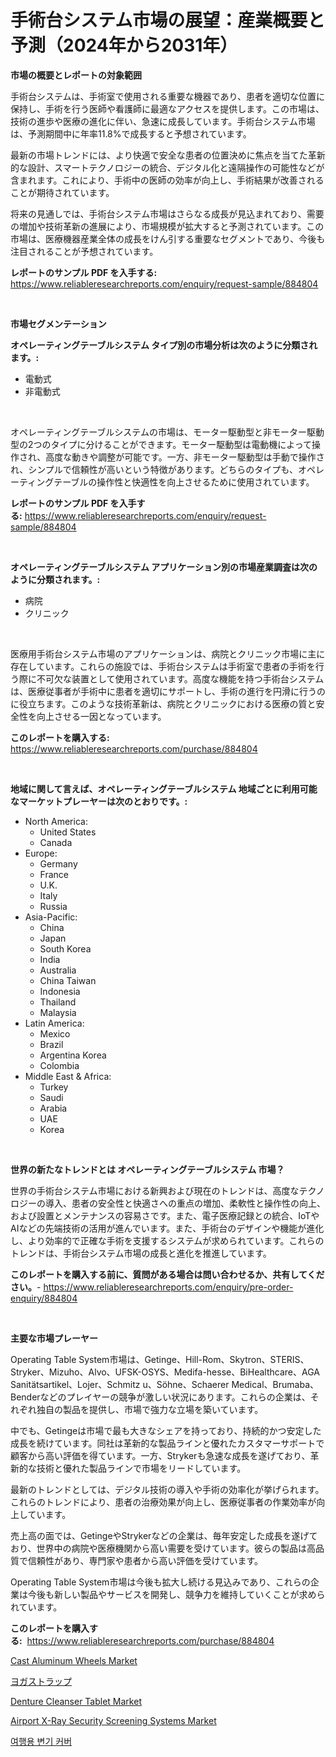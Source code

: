 <p><h1>手術台システム市場の展望：産業概要と予測（2024年から2031年）</h1></p><p><strong>市場の概要とレポートの対象範囲</strong></p>
<p><p>手術台システムは、手術室で使用される重要な機器であり、患者を適切な位置に保持し、手術を行う医師や看護師に最適なアクセスを提供します。この市場は、技術の進歩や医療の進化に伴い、急速に成長しています。手術台システム市場は、予測期間中に年率11.8%で成長すると予想されています。</p><p>最新の市場トレンドには、より快適で安全な患者の位置決めに焦点を当てた革新的な設計、スマートテクノロジーの統合、デジタル化と遠隔操作の可能性などが含まれます。これにより、手術中の医師の効率が向上し、手術結果が改善されることが期待されています。</p><p>将来の見通しでは、手術台システム市場はさらなる成長が見込まれており、需要の増加や技術革新の進展により、市場規模が拡大すると予測されています。この市場は、医療機器産業全体の成長をけん引する重要なセグメントであり、今後も注目されることが予想されています。</p></p>
<p><strong>レポートのサンプル PDF を入手する:</strong> <a href="https://www.reliableresearchreports.com/enquiry/request-sample/884804">https://www.reliableresearchreports.com/enquiry/request-sample/884804</a></p>
<p>&nbsp;</p>
<p><strong>市場セグメンテーション</strong></p>
<p><strong>オペレーティングテーブルシステム タイプ別の市場分析は次のように分類されます。:</strong></p>
<p><ul><li>電動式</li><li>非電動式</li></ul></p>
<p>&nbsp;</p>
<p><p>オペレーティングテーブルシステムの市場は、モーター駆動型と非モーター駆動型の2つのタイプに分けることができます。モーター駆動型は電動機によって操作され、高度な動きや調整が可能です。一方、非モーター駆動型は手動で操作され、シンプルで信頼性が高いという特徴があります。どちらのタイプも、オペレーティングテーブルの操作性と快適性を向上させるために使用されています。</p></p>
<p><strong>レポートのサンプル PDF を入手する:</strong>&nbsp;<a href="https://www.reliableresearchreports.com/enquiry/request-sample/884804">https://www.reliableresearchreports.com/enquiry/request-sample/884804</a></p>
<p>&nbsp;</p>
<p><strong> オペレーティングテーブルシステム アプリケーション別の市場産業調査は次のように分類されます。:</strong></p>
<p><ul><li>病院</li><li>クリニック</li></ul></p>
<p>&nbsp;</p>
<p><p>医療用手術台システム市場のアプリケーションは、病院とクリニック市場に主に存在しています。これらの施設では、手術台システムは手術室で患者の手術を行う際に不可欠な装置として使用されています。高度な機能を持つ手術台システムは、医療従事者が手術中に患者を適切にサポートし、手術の進行を円滑に行うのに役立ちます。このような技術革新は、病院とクリニックにおける医療の質と安全性を向上させる一因となっています。</p></p>
<p><strong>このレポートを購入する:</strong>&nbsp; <a href="https://www.reliableresearchreports.com/purchase/884804">https://www.reliableresearchreports.com/purchase/884804</a></p>
<p>&nbsp;</p>
<p><strong>地域に関して言えば、オペレーティングテーブルシステム 地域ごとに利用可能なマーケットプレーヤーは次のとおりです。:</strong></p>
<p><ul>
    <li>
        North America:
        <ul>
            <li>United States</li>
            <li>Canada</li>
        </ul>
    </li>
    <li>
        Europe:
        <ul>
            <li>Germany</li>
            <li>France</li>
            <li>U.K.</li>
            <li>Italy</li>
            <li>Russia</li>
        </ul>
    </li>
    <li>
        Asia-Pacific:
        <ul>
            <li>China</li>
            <li>Japan</li>
            <li>South Korea</li>
            <li>India</li>
            <li>Australia</li>
            <li>China Taiwan</li>
            <li>Indonesia</li>
            <li>Thailand</li>
            <li>Malaysia</li>
        </ul>
    </li>
    <li>
        Latin America:
        <ul>
            <li>Mexico</li>
            <li>Brazil</li>
            <li>Argentina Korea</li>
            <li>Colombia</li>
        </ul>
    </li>
    <li>
        Middle East & Africa:
        <ul>
            <li>Turkey</li>
            <li>Saudi</li>
            <li>Arabia</li>
            <li>UAE</li>
            <li>Korea</li>
        </ul>
    </li>
    </ul></p>
<p>&nbsp;</p>
<p><strong>世界の新たなトレンドとは オペレーティングテーブルシステム 市場？</strong></p>
<p><p>世界の手術台システム市場における新興および現在のトレンドは、高度なテクノロジーの導入、患者の安全性と快適さへの重点の増加、柔軟性と操作性の向上、および設置とメンテナンスの容易さです。また、電子医療記録との統合、IoTやAIなどの先端技術の活用が進んでいます。また、手術台のデザインや機能が進化し、より効率的で正確な手術を支援するシステムが求められています。これらのトレンドは、手術台システム市場の成長と進化を推進しています。</p></p>
<p><strong>このレポートを購入する前に、質問がある場合は問い合わせるか、共有してください。</strong>- <a href="https://www.reliableresearchreports.com/enquiry/pre-order-enquiry/884804">https://www.reliableresearchreports.com/enquiry/pre-order-enquiry/884804</a></p>
<p>&nbsp;</p>
<p><strong>主要な市場プレーヤー</strong></p>
<p><p>Operating Table System市場は、Getinge、Hill-Rom、Skytron、STERIS、Stryker、Mizuho、Alvo、UFSK-OSYS、Medifa-hesse、BiHealthcare、AGA Sanitätsartikel、Lojer、Schmitz u、Söhne、Schaerer Medical、Brumaba、Benderなどのプレイヤーの競争が激しい状況にあります。これらの企業は、それぞれ独自の製品を提供し、市場で強力な立場を築いています。</p><p>中でも、Getingeは市場で最も大きなシェアを持っており、持続的かつ安定した成長を続けています。同社は革新的な製品ラインと優れたカスタマーサポートで顧客から高い評価を得ています。一方、Strykerも急速な成長を遂げており、革新的な技術と優れた製品ラインで市場をリードしています。</p><p>最新のトレンドとしては、デジタル技術の導入や手術の効率化が挙げられます。これらのトレンドにより、患者の治療効果が向上し、医療従事者の作業効率が向上しています。</p><p>売上高の面では、GetingeやStrykerなどの企業は、毎年安定した成長を遂げており、世界中の病院や医療機関から高い需要を受けています。彼らの製品は高品質で信頼性があり、専門家や患者から高い評価を受けています。</p><p>Operating Table System市場は今後も拡大し続ける見込みであり、これらの企業は今後も新しい製品やサービスを開発し、競争力を維持していくことが求められています。</p></p>
<p><strong>このレポートを購入する:</strong>&nbsp;&nbsp;<a href="https://www.reliableresearchreports.com/purchase/884804">https://www.reliableresearchreports.com/purchase/884804</a></p>
<p><p><a href="https://scarlet-rocket-c63.notion.site/Cast-Aluminum-Wheels-Market-Size-Furnishes-Valuable-Information-Encompassing-Market-Share-Market-Tr-c8e7f86d709b4ce68652cf0b6a87794a">Cast Aluminum Wheels Market</a></p><p><a href="https://medium.com/@saigekulas/%E3%83%A8%E3%82%AC%E3%82%B9%E3%83%88%E3%83%A9%E3%83%83%E3%83%97%E5%B8%82%E5%A0%B4%E3%81%AE%E5%88%86%E6%9E%90-%E3%82%B0%E3%83%AD%E3%83%BC%E3%83%90%E3%83%AB%E7%94%A3%E6%A5%AD%E3%81%AE%E8%A6%8B%E9%80%9A%E3%81%97%E3%81%A8%E4%BA%88%E6%B8%AC-2024%E5%B9%B4%E3%81%8B%E3%82%892031%E5%B9%B4%E3%81%BE%E3%81%A7-3d107dbac158">ヨガストラップ</a></p><p><a href="https://github.com/GroverBarry/Market-Research-Report-List-4/blob/main/denture-cleanser-tablet-market.md">Denture Cleanser Tablet Market</a></p><p><a href="https://issuu.com/reportprime-2/docs/airport-x-ray-security-screening-systems-market-si">Airport X-Ray Security Screening Systems Market</a></p><p><a href="https://medium.com/@kellylyncyh543964/%EC%97%AC%ED%96%89%EC%9A%A9-%EB%B3%80%EA%B8%B0-%EC%8B%9C%ED%8A%B8-%EC%BB%A4%EB%B2%84-%EC%8B%9C%EC%9E%A5%EC%9D%80-%EC%8B%9C%EC%9E%A5-%EC%A0%90%EC%9C%A0%EC%9C%A8-%ED%81%AC%EA%B8%B0-%EB%B0%8F-2031%EB%85%84%EA%B9%8C%EC%A7%80-%EC%98%88%EC%83%81%EB%90%98%EB%8A%94-%EC%98%88%EC%B8%A1%EC%97%90-%EC%B4%88%EC%A0%90%EC%9D%84-%EB%A7%9E%EC%B6%A5%EB%8B%88%EB%8B%A4-899f1f5f9441">여행용 변기 커버</a></p></p>